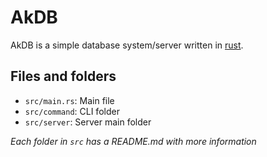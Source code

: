 # AkDB

AkDB is a simple database system/server written in [rust](https://www.rust-lang.org/).

## Files and folders

- `src/main.rs`: Main file
- `src/command`: CLI folder
- `src/server`: Server main folder

*Each folder in `src` has a README.md with more information*
